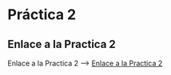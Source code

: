 # Práctica 2
## Enlace a la Practica 2
Enlace a la Practica 2 --> [Enlace a la Practica 2](http://socratesfrontend.260mb.net/ "Enlace a la Practica 2")
